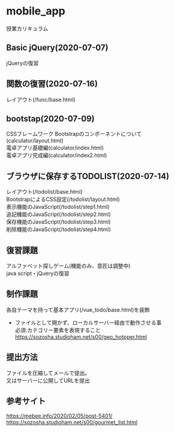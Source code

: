 # mobile_app
授業カリキュラム

## Basic jQuery(2020-07-07)
jQueryの復習

## 関数の復習(2020-07-16)
レイアウト(/func/base.html)  

## bootstap(2020-07-09)
CSSフレームワーク Bootstrapのコンポーネントについて(calculator/layout.html)  
電卓アプリ基礎編(calculator/index.html)  
電卓アプリ完成編(calculator/index2.html)  

## ブラウザに保存するTODOLIST(2020-07-14)
レイアウト(/todolist/base.html)  
BootstrapによるCSS設定(/todolist/layout.html)   
表示機能のJavaScript(/todolist/step1.html)  
追記機能のJavaScript(/todolist/step2.html)  
保存機能のJavaScript(/todolist/step3.html)  
削除機能のJavaScript(/todolist/step4.html)  

## 復習課題
アルファベット探しゲーム(機能のみ、意匠は調整中)  
java script・jQueryの復習

## 制作課題
各自テーマを持って基本アプリ(/vue_todo/base.html)を装飾  
* ファイルとして開かず、ローカルサーバー経由で動作させる事  
必須:カテゴリー要素を表現すること
https://sozosha.studioham.net/s00/geo_hotpper.html

## 提出方法
ファイルを圧縮してメールで提出。  
又はサーバーに公開してURLを提出  

## 参考サイト
https://mebee.info/2020/02/05/post-5401/
https://sozosha.studioham.net/s00/gourmet_list.html
